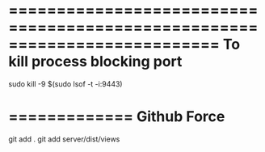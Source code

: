 ==========================================================================
To kill process blocking port
==========================================================================
sudo kill -9 \$(sudo lsof -t -i:9443)

=============
Github Force
=============
git add .
git add server/dist/views
